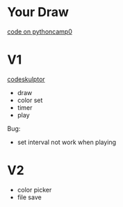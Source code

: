 # Your Draw
[code on pythoncamp0](https://github.com/Lillianmin/omooc.py/blob/master/src/iippy-2/your_draw.py)
# V1
[codeskulptor](http://www.codeskulptor.org/#user39_WzrwqDz913YgHET.py)
* draw
* color set
* timer
* play

Bug:
* set interval not work when playing

# V2
* color picker
* file save



